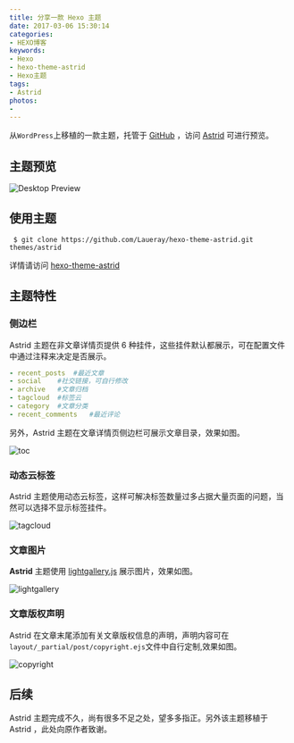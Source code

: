 ```yaml
---
title: 分享一款 Hexo 主题
date: 2017-03-06 15:30:14
categories:
- HEXO博客
keywords:
- Hexo
- hexo-theme-astrid
- Hexo主题
tags:
- Astrid
photos:
-
---
```


从``WordPress``上移植的一款主题，托管于 [GitHub](https://github.com/Laueray/hexo-theme-astrid) ，访问 [Astrid](http://blog.floretten.com/hexo-theme-astrid/) 可进行预览。

<!--more-->

## 主题预览

![Desktop Preview](http://floretten-1252347631.costj.myqcloud.com/astrid/preview-desktop.png)

## 使用主题

```shell
 $ git clone https://github.com/Laueray/hexo-theme-astrid.git themes/astrid
```

  详情请访问 [hexo-theme-astrid](https://github.com/Laueray/hexo-theme-astrid)

## 主题特性

### 侧边栏

Astrid 主题在非文章详情页提供 6 种挂件，这些挂件默认都展示，可在配置文件中通过注释来决定是否展示。


```yml
- recent_posts	#最近文章
- social	#社交链接，可自行修改
- archive	#文章归档
- tagcloud	#标签云
- category	#文章分类
- recent_comments	#最近评论
```


另外，Astrid 主题在文章详情页侧边栏可展示文章目录，效果如图。

![toc](http://floretten-1252347631.costj.myqcloud.com/astrid/toc.png)

### 动态云标签

Astrid 主题使用动态云标签，这样可解决标签数量过多占据大量页面的问题，当然可以选择不显示标签挂件。

![tagcloud](http://floretten-1252347631.costj.myqcloud.com/astrid/tagcloud.gif)

### 文章图片

**Astrid** 主题使用 [lightgallery.js](https://sachinchoolur.github.io/lightgallery.js/) 展示图片，效果如图。

![lightgallery](http://floretten-1252347631.costj.myqcloud.com/astrid/lightgallery.png)

### 文章版权声明

Astrid 在文章末尾添加有关文章版权信息的声明，声明内容可在``layout/_partial/post/copyright.ejs``文件中自行定制,效果如图。

![copyright](http://floretten-1252347631.costj.myqcloud.com/astrid/copyright.png)

## 后续

Astrid 主题完成不久，尚有很多不足之处，望多多指正。另外该主题移植于 Astrid ，此处向原作者致谢。